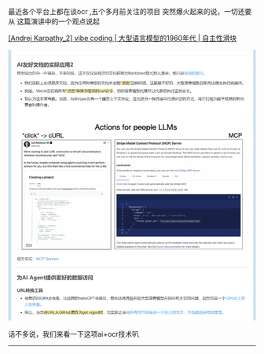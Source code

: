 最近各个平台上都在谈ocr ,五个多月前关注的项目 突然爆火起来的说，一切还要从 这篇演讲中的一个观点说起

[[Andrej Karpathy_2] vibe coding | 大型语言模型的1960年代 | 自主性滑块](https://blog.csdn.net/2301_80171004/article/details/148978470?ops_request_misc=%257B%2522request%255Fid%2522%253A%25224c3b7c247cc32756bbb40827dc3877dd%2522%252C%2522scm%2522%253A%252220140713.130102334.pc%255Fblog.%2522%257D&request_id=4c3b7c247cc32756bbb40827dc3877dd&biz_id=0&utm_medium=distribute.pc_search_result.none-task-blog-2~blog~first_rank_ecpm_v1~rank_v31_ecpm-25-148978470-null-null.nonecase&utm_term=_2&spm=1018.2226.3001.4450)

![image-20251025193131356](image-20251025193131356.png)

话不多说，我们来看一下这项ai+ocr技术叭

---
